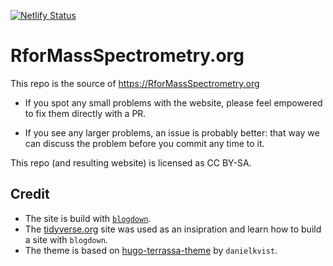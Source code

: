 [![Netlify Status](https://api.netlify.com/api/v1/badges/64fdb520-c218-41fb-8bf3-e73d224660e0/deploy-status)](https://app.netlify.com/sites/silly-mclean-f825e1/deploys)

# RforMassSpectrometry.org

This repo is the source of https://RforMassSpectrometry.org

- If you spot any small problems with the website, please feel
  empowered to fix them directly with a PR.

- If you see any larger problems, an issue is probably better: that
  way we can discuss the problem before you commit any time to it.

This repo (and resulting website) is licensed as CC BY-SA.

## Credit

- The site is build with
  [`blogdown`](https://bookdown.org/yihui/blogdown/).
- The [tidyverse.org](https://github.com/tidyverse/tidyverse.org) site
  was used as an insipration and learn how to build a site with
  `blogdown`.
- The theme is based on
  [hugo-terrassa-theme](https://github.com/danielkvist/hugo-terrassa-theme/)
  by `danielkvist`.
